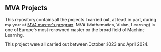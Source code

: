 ## MVA Projects

This repository contains all the projects I carried out, at least in part, during my year at [MVA master's program](https://www.master-mva.com/). MVA (Mathematics, Vision, Learning)
is one of Europe's most renowned master on the broad field of Machine Learning. 

This project were all carried out between October 2023 and April 2024.